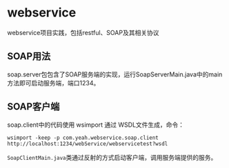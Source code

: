 # webservice
webservice项目实践，包括restful、SOAP及其相关协议

## SOAP用法
soap.server包包含了SOAP服务端的实现，运行SoapServerMain.java中的main方法即可启动服务端，端口1234。

## SOAP客户端
soap.client中的代码使用 wsimport 通过 WSDL文件生成，命令：
````
wsimport -keep -p com.yeah.webservice.soap.client http://localhost:1234/webService/webservicetest?wsdl
````
```SoapClientMain.java```类通过反射的方式启动客户端，调用服务端提供的服务。
